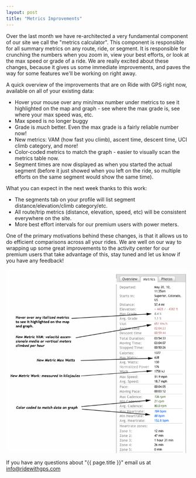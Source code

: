 ```yaml
---
layout: post
title: "Metrics Improvements"
---
```

Over the last month we have re-architected a very fundamental component of our site we call the "metrics calculator".  This component is responsible for all summary metrics on any route, ride, or segment.  It is responsible for crunching the numbers when you zoom in, view your best efforts, or look at the max speed or grade of a ride.  We are really excited about these changes, because it gives us some immediate improvements, and paves the way for some features we'll be working on right away.

A quick overview of the improvements that are on Ride with GPS right now, available on all of your existing data:
	<ul>
		<li>Hover your mouse over any min/max number under metrics to see it highlighted on the map and graph - see where the max grade is, see where your max speed was, etc.</li>
		<li>Max speed is no longer buggy</li>
		<li>Grade is *much* better.  Even the max grade is a fairly reliable number now!</li>
		<li>New metrics: VAM (how fast you climb), ascent time, descent time, UCI climb category, and more!</li>
		<li>Color-coded metrics to match the graph - easier to visually scan the metrics table now.</li>
		<li>Segment times are now displayed as when you started the actual segment (before it just showed when you left on the ride, so multiple efforts on the same segment would show the same time).</li>
	</ul>

What you can expect in the next week thanks to this work:
	<ul>
		<li>The segments tab on your profile will list segment distance/elevation/climb category/etc.</li>
		<li>All route/trip metrics (distance, elevation, speed, etc) will be consistent everywhere on the site.</li>
		<li>More best effort intervals for our premium users with power meters.</li>
	</ul>

One of the primary motivations behind these changes, is that it allows us to do efficient comparisons across all your rides.  We are well on our way to wrapping up some great improvements to the activity center for our premium users that take advantage of this, stay tuned and let us know if you have any feedback!

<img class="postimage" src="/images/post_images/newmetrics.jpg">

If you have any questions about "{{ page.title }}" email us at <a href="mailto:info@ridewithgps.com">info@ridewithgps.com</a>
